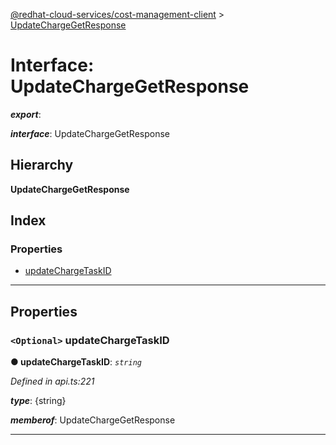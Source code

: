 [@redhat-cloud-services/cost-management-client](../README.md) > [UpdateChargeGetResponse](../interfaces/updatechargegetresponse.md)

# Interface: UpdateChargeGetResponse

*__export__*: 

*__interface__*: UpdateChargeGetResponse

## Hierarchy

**UpdateChargeGetResponse**

## Index

### Properties

* [updateChargeTaskID](updatechargegetresponse.md#updatechargetaskid)

---

## Properties

<a id="updatechargetaskid"></a>

### `<Optional>` updateChargeTaskID

**● updateChargeTaskID**: *`string`*

*Defined in api.ts:221*

*__type__*: {string}

*__memberof__*: UpdateChargeGetResponse

___

